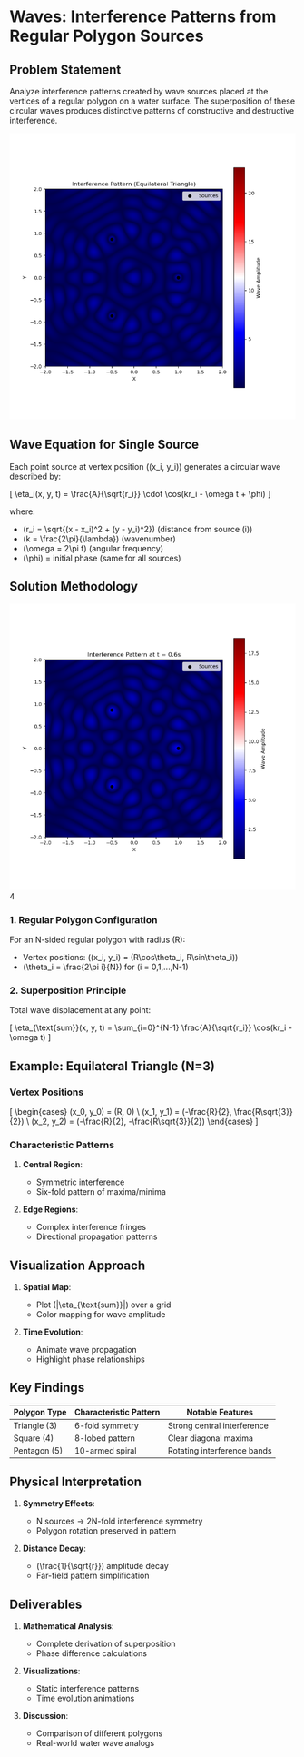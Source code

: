 # Waves: Interference Patterns from Regular Polygon Sources

## Problem Statement
Analyze interference patterns created by wave sources placed at the vertices of a regular polygon on a water surface. The superposition of these circular waves produces distinctive patterns of constructive and destructive interference.

![alt text](18121e05-655d-42d5-ad31-0cf3010a55df.png)

## Wave Equation for Single Source
Each point source at vertex position \((x_i, y_i)\) generates a circular wave described by:

\[
\eta_i(x, y, t) = \frac{A}{\sqrt{r_i}} \cdot \cos(kr_i - \omega t + \phi)
\]

where:
- \(r_i = \sqrt{(x - x_i)^2 + (y - y_i)^2}\) (distance from source \(i\))
- \(k = \frac{2\pi}{\lambda}\) (wavenumber)
- \(\omega = 2\pi f\) (angular frequency)
- \(\phi\) = initial phase (same for all sources)

## Solution Methodology

![alt text](b137592b-e3e9-4739-b23c-a69c1ab4a28d.png)4

### 1. Regular Polygon Configuration
For an N-sided regular polygon with radius \(R\):
- Vertex positions: \((x_i, y_i) = (R\cos\theta_i, R\sin\theta_i)\)
- \(\theta_i = \frac{2\pi i}{N}\) for \(i = 0,1,...,N-1\)

### 2. Superposition Principle
Total wave displacement at any point:

\[
\eta_{\text{sum}}(x, y, t) = \sum_{i=0}^{N-1} \frac{A}{\sqrt{r_i}} \cos(kr_i - \omega t)
\]



## Example: Equilateral Triangle (N=3)

### Vertex Positions
\[
\begin{cases}
(x_0, y_0) = (R, 0) \\
(x_1, y_1) = (-\frac{R}{2}, \frac{R\sqrt{3}}{2}) \\
(x_2, y_2) = (-\frac{R}{2}, -\frac{R\sqrt{3}}{2})
\end{cases}
\]

### Characteristic Patterns
1. **Central Region**: 
   - Symmetric interference
   - Six-fold pattern of maxima/minima

2. **Edge Regions**:
   - Complex interference fringes
   - Directional propagation patterns

## Visualization Approach
1. **Spatial Map**:
   - Plot \(|\eta_{\text{sum}}|\) over a grid
   - Color mapping for wave amplitude

2. **Time Evolution**:
   - Animate wave propagation
   - Highlight phase relationships

## Key Findings
| Polygon Type | Characteristic Pattern | Notable Features |
|--------------|------------------------|------------------|
| Triangle (3) | 6-fold symmetry | Strong central interference |
| Square (4)   | 8-lobed pattern | Clear diagonal maxima |
| Pentagon (5) | 10-armed spiral | Rotating interference bands |

## Physical Interpretation
1. **Symmetry Effects**:
   - N sources → 2N-fold interference symmetry
   - Polygon rotation preserved in pattern

2. **Distance Decay**:
   - \(\frac{1}{\sqrt{r}}\) amplitude decay
   - Far-field pattern simplification

## Deliverables

1. **Mathematical Analysis**:
   - Complete derivation of superposition
   - Phase difference calculations

2. **Visualizations**:
   - Static interference patterns
   - Time evolution animations

3. **Discussion**:
   - Comparison of different polygons
   - Real-world water wave analogs
